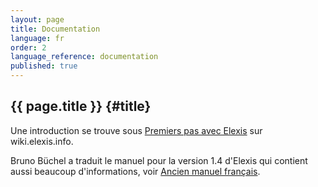 ```yaml
---
layout: page
title: Documentation
language: fr 
order: 2 
language_reference: documentation
published: true
---
```


{{ page.title }} {#title}
----------

Une introduction se trouve sous  [Premiers pas avec Elexis](https://wiki.elexis.info/Premiers_pas_avec_Elexis) sur wiki.elexis.info.

Bruno Büchel a traduit le manuel pour la version 1.4 d'Elexis qui contient aussi beaucoup d'informations, voir [Ancien manuel français](https://wiki.elexis.info/Doc_fr). 
